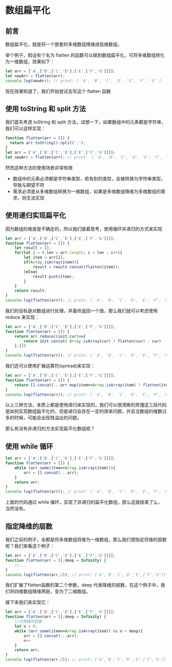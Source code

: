 # 数组扁平化

## 前言

数组扁平化，就是将一个嵌套的多维数组降维成低维数组。

举个例子，假设有个名为 flatten 的函数可以做到数组扁平化，可将多维数组转化为一维数组，效果如下：
```javascript
let arr = ['A',['B',['C','D'],['E',['F','G']]]];
let newArr = flatten(arr);
console.log(newArr); // print: [ 'A', 'B', 'C', 'D', 'E', 'F', 'G' ]
```
现在效果知道了，我们开始尝试去写这个 flatten 函数

## 使用 toString 和 split 方法

我们首先考虑 toString 和 split 方法，试想一下，如果数组中的元素都是字符串，我们可以这样实现：
```javascript
function flatten(arr = []) {
  return arr.toString().split(',');
}
let arr = ['A',['B',['C','D'],['E',['F','G']]]];
let newArr = flatten(arr); // print:　[ 'A', 'B', 'C', 'D', 'E', 'F', 'G' ]
```
然而这种方法的使用场景非常有限     
+ 数组中的元素必须都是字符串类型，若有别的类型，会被转换为字符串类型，导致与期望不符
+ 需求必须是从多维数组转换为一维数组，如果是多维数组降维为多维数组的需求，则无法实现

## 使用递归实现扁平化
因为数组的维度是不确定的，所以我们接着思考，使用循环并递归的方式来实现
```javascript
let arr = ['A',['B',['C','D'],['E',['F','G']]]];
function flatten(arr = []) {
    let result = [];
    for(let i = 0,len = arr.length; i < len ; i++){
    	let item = arr[i];
        if(Array.isArray(item)){
            result = result.concat(flatten(item));
        }else{
            result.push(item);
        }
    }
    return result;
}
console.log(flatten(arr)); // print: [ 'A', 'B', 'C', 'D', 'E', 'F', 'G' ]
```


我们的目标是对数组进行处理，并最终返回一个值，那么我们就可以考虑使用 reduce 来实现：
```javascript
let arr = ['A',['B',['C','D'],['E',['F','G']]]];
function flatten(arr = []) {
    return arr.reduce((init,cur)=>{
        return init.concat( Array.isArray(cur) ? flatten(cur) : cur)
    },[])
}
console.log(flatten(arr)); // print: [ 'A', 'B', 'C', 'D', 'E', 'F', 'G' ]
```

我们还可以使用扩展运算符(spread)来实现：
```javascript
let arr = ['A',['B',['C','D'],['E',['F','G']]]];
function flatten(arr = []) {
    return [].concat(...arr.map(item=>Array.isArray(item) ? flatten(item) : item))
}
console.log(flatten(arr)); // print: [ 'A', 'B', 'C', 'D', 'E', 'F', 'G' ]
```

以上三种方法，本质上都是使用递归来实现的，我们可以很清晰的弄懂这三段代码是如何实现数组扁平化的，但是递归会存在一定的效率问题，并且当数组的维数过多的时候，可能会出现栈溢出的问题。

那么有没有非递归的方法实现扁平化数组呢？

## 使用 while 循环
```javascript
let arr = ['A',['B',['C','D'],['E',['F','G']]]];
function flatten(arr = []) {
    while (arr.some(item=>Array.isArray(item))){
        arr = [].concat(...arr);
    }
    return arr;
}
console.log(flatten(arr)); // print: [ 'A', 'B', 'C', 'D', 'E', 'F', 'G' ]
```

上面的代码通过 while 循环，实现了非递归的扁平化数组，那么这就结束了么，当然没有。


## 指定降维的层数

我们之前的例子，全都是将多维数组将维为一维数组，那么我们想指定将维的层数呢？我们来看这个例子：

```javascript
let arr = ['A',['B',['C','D'],['E',['F','G']]]];
function flatten(arr = [],deep = Infinity) {
    //...
}
console.log(flatten(arr,2)); // print: ['A','B','C','D','E',['F','G']]
```

我们扩展了flatten函数的第二个参数，deep 代表降维的层数，在这个例子中，我们将四维数组降维两层，变为了二维数组。

接下来我们来实现它：
```javascript
let arr = ['A',['B',['C','D'],['E',['F','G']]]];
function flatten(arr = [],deep = Infinity) {
    //已降维的层数
    let n = 0;
    while (arr.some(item=>Array.isArray(item)) && n < deep){
        arr = [].concat(...arr);
        n++
    }
    return arr;
}
console.log(flatten(arr,2)); // print: ['A','B','C','D','E',['F','G']]
```